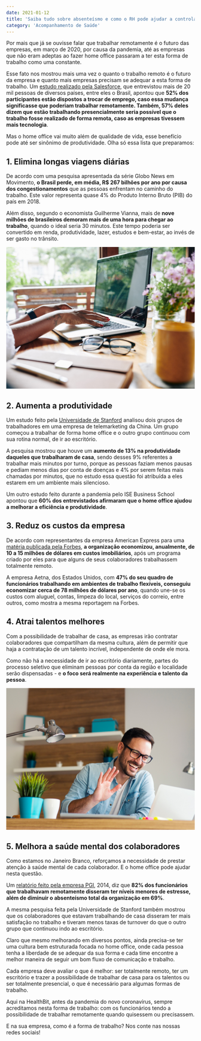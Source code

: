 ```yaml
---
date: 2021-01-12
title: 'Saiba tudo sobre absenteísmo e como o RH pode ajudar a controlá-lo' 
category: 'Acompanhamento de Saúde'
---
```


Por mais que já se ouvisse falar que trabalhar remotamente é o futuro das empresas, em março de 2020, por causa da pandemia, até as empresas que não eram adeptas ao fazer home office passaram a ter esta forma de trabalho como uma constante.

Esse fato nos mostrou mais uma vez o quanto o trabalho remoto é o futuro da empresa e quanto mais empresas precisam se adequar a esta forma de trabalho. Um [estudo realizado pela Salesforce](https://www.forbes.com.br/carreira/2020/10/pesquisa-revela-que-52-dos-profissionais-estao-dispostos-a-trocar-de-emprego-para-manter-o-home-office/), que entrevistou mais de 20 mil pessoas de diversos países, entre eles o Brasil, apontou que **52% dos participantes estão dispostos a trocar de emprego, caso essa mudança significasse que poderiam trabalhar remotamente. Também, 57% deles dizem que estão trabalhando presencialmente seria possível que o trabalho fosse realizado de forma remota, caso as empresas tivessem mais tecnologia**.

Mas o home office vai muito além de qualidade de vida, esse benefício pode até ser sinônimo de produtividade. Olha só essa lista que preparamos:

## 1. Elimina longas viagens diárias

De acordo com uma pesquisa apresentada da série Globo News em Movimento, **o Brasil perde, em média, R$ 267 bilhões por ano por causa dos congestionamentos** que as pessoas enfrentam no caminho do trabalho. Este valor representa quase 4% do Produto Interno Bruto (PIB) do país em 2018.

Além disso, segundo o economista Guilherme Vianna, mais de **nove milhões de brasileiros demoram mais de uma hora para chegar ao trabalho**, quando o ideal seria 30 minutos. Este tempo poderia ser convertido em renda, produtividade, lazer, estudos e bem-estar, ao invés de ser gasto no trânsito.

![Trabalho remoto](5-razoes-porque-trabalharremotamente-e-o-futuro-das-empresas.png)

## 2. Aumenta a produtividade

Um estudo feito pela [Universidade de Stanford](https://www.gsb.stanford.edu/faculty-research/working-papers/does-working-home-work-evidence-chinese-experiment) analisou dois grupos de trabalhadores em uma empresa de telemarketing da China. Um grupo começou a trabalhar de forma home office e o outro grupo continuou com sua rotina normal, de ir ao escritório.

A pesquisa mostrou que houve um **aumento de 13% na produtividade daqueles que trabalharam de casa**, sendo desses 9% referentes a trabalhar mais minutos por turno, porque as pessoas faziam menos pausas e pediam menos dias por conta de doenças e 4% por serem feitas mais chamadas por minutos, que no estudo essa questão foi atribuída a eles estarem em um ambiente mais silencioso.

Um outro estudo feito durante a pandemia pelo ISE Business School apontou que **60% dos entrevistados afirmaram que o home office ajudou a melhorar a eficiência e produtividade**.

## 3. Reduz os custos da empresa

De acordo com representantes da empresa American Express para uma [matéria publicada pela Forbes](https://www.forbes.com/sites/jeannemeister/2013/04/01/flexible-workspaces-another-workplace-perk-or-a-must-have-to-attract-top-talent/?sh=53d6eeba2ce7), **a organização economizou, anualmente, de 10 a 15 milhões de dólares em custos imobiliários**, após um programa criado por eles para que alguns de seus colaboradores trabalhassem totalmente remoto.

A empresa Aetna, dos Estados Unidos, com **47% do seu quadro de funcionários trabalhando em ambientes de trabalho flexíveis, conseguiu economizar cerca de 78 milhões de dólares por ano**, quando une-se os custos com aluguel, contas, limpeza do local, serviços do correio, entre outros, como mostra a mesma reportagem na Forbes.

## 4. Atrai talentos melhores

Com a possibilidade de trabalhar de casa, as empresas irão contratar colaboradores que compartilham da mesma cultura, além de permitir que haja a contratação de um talento incrível, independente de onde ele mora.

Como não há a necessidade de ir ao escritório diariamente, partes do processo seletivo que eliminam pessoas por conta da região e localidade serão dispensadas - e **o foco será realmente na experiência e talento da pessoa**.

![Saúde mental](5-razoes-porque-trabalharremotamente-e-o-futuro-das-empresas-1.png)

## 5. Melhora a saúde mental dos colaboradores

Como estamos no Janeiro Branco, reforçamos a necessidade de prestar atenção à saúde mental de cada colaborador. E o home office pode ajudar nesta questão.

Um [relatório feito pela empresa PGI](https://www.slideshare.net/PGi/state-of-telecommuting-2014-pgi-report/1), 2014, diz que **82% dos funcionários que trabalhavam remotamente disseram ter níveis menores de estresse, além de diminuir o absenteísmo total da organização em 69%**.

A mesma pesquisa feita pela Universidade de Stanford também mostrou que os colaboradores que estavam trabalhando de casa disseram ter mais satisfação no trabalho e tiveram menos taxas de turnover do que o outro grupo que continuou indo ao escritório.

Claro que mesmo melhorando em diversos pontos, ainda precisa-se ter uma cultura bem estruturada focada no home office, onde cada pessoa tenha a liberdade de se adequar da sua forma e cada time encontre a melhor maneira de seguir um bom fluxo de comunicação e trabalho.

Cada empresa deve avaliar o que é melhor: ser totalmente remoto, ter um escritório e trazer a possibilidade de trabalhar de casa para os talentos ou ser totalmente presencial, o que é necessário para algumas formas de trabalho.

Aqui na HealthBit, antes da pandemia do novo coronavírus, sempre acreditamos nesta forma de trabalho: com os funcionários tendo a possibilidade de trabalhar remotamente quando quisessem ou precisassem.

E na sua empresa, como é a forma de trabalho? Nos conte nas nossas redes sociais!
